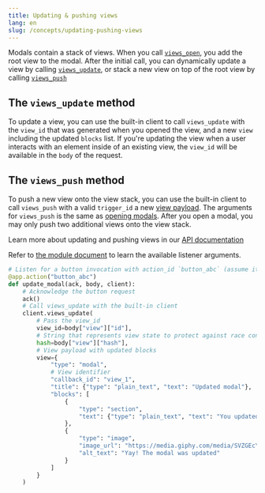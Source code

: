 ```yaml
---
title: Updating & pushing views
lang: en
slug: /concepts/updating-pushing-views
---
```


Modals contain a stack of views. When you call [`views_open`](https://api.slack.com/methods/views.open), you add the root view to the modal. After the initial call, you can dynamically update a view by calling [`views_update`](https://api.slack.com/methods/views.update), or stack a new view on top of the root view by calling [`views_push`](https://api.slack.com/methods/views.push)

## The `views_update` method

To update a view, you can use the built-in client to call `views_update` with the `view_id` that was generated when you opened the view, and a new `view` including the updated `blocks` list. If you're updating the view when a user interacts with an element inside of an existing view, the `view_id` will be available in the `body` of the request.

## The `views_push` method

To push a new view onto the view stack, you can use the built-in client to call `views_push` with a valid `trigger_id` a new [view payload](https://api.slack.com/reference/block-kit/views). The arguments for `views_push` is the same as [opening modals](/concepts/creating-models). After you open a modal, you may only push two additional views onto the view stack.

Learn more about updating and pushing views in our [API documentation](https://api.slack.com/surfaces/modals/using#modifying)

Refer to [the module document](https://tools.slack.dev/bolt-python/api-docs/slack_bolt/kwargs_injection/args.html) to learn the available listener arguments.
```python
# Listen for a button invocation with action_id `button_abc` (assume it's inside of a modal)
@app.action("button_abc")
def update_modal(ack, body, client):
    # Acknowledge the button request
    ack()
    # Call views_update with the built-in client
    client.views_update(
        # Pass the view_id
        view_id=body["view"]["id"],
        # String that represents view state to protect against race conditions
        hash=body["view"]["hash"],
        # View payload with updated blocks
        view={
            "type": "modal",
            # View identifier
            "callback_id": "view_1",
            "title": {"type": "plain_text", "text": "Updated modal"},
            "blocks": [
                {
                    "type": "section",
                    "text": {"type": "plain_text", "text": "You updated the modal!"}
                },
                {
                    "type": "image",
                    "image_url": "https://media.giphy.com/media/SVZGEcYt7brkFUyU90/giphy.gif",
                    "alt_text": "Yay! The modal was updated"
                }
            ]
        }
    )
```